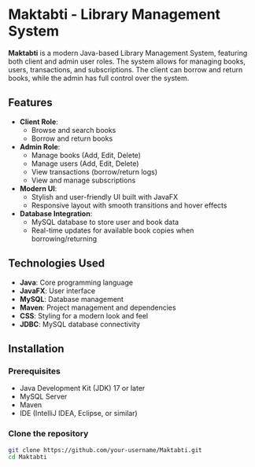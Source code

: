 # Maktabti - Library Management System

**Maktabti** is a modern Java-based Library Management System, featuring both client and admin user roles. The system allows for managing books, users, transactions, and subscriptions. The client can borrow and return books, while the admin has full control over the system.

## Features

- **Client Role**:
    - Browse and search books
    - Borrow and return books
- **Admin Role**:
    - Manage books (Add, Edit, Delete)
    - Manage users (Add, Edit, Delete)
    - View transactions (borrow/return logs)
    - View and manage subscriptions
- **Modern UI**:
    - Stylish and user-friendly UI built with JavaFX
    - Responsive layout with smooth transitions and hover effects
- **Database Integration**:
    - MySQL database to store user and book data
    - Real-time updates for available book copies when borrowing/returning

## Technologies Used

- **Java**: Core programming language
- **JavaFX**: User interface
- **MySQL**: Database management
- **Maven**: Project management and dependencies
- **CSS**: Styling for a modern look and feel
- **JDBC**: MySQL database connectivity

## Installation

### Prerequisites

- Java Development Kit (JDK) 17 or later
- MySQL Server
- Maven
- IDE (IntelliJ IDEA, Eclipse, or similar)

### Clone the repository

```bash
git clone https://github.com/your-username/Maktabti.git
cd Maktabti
